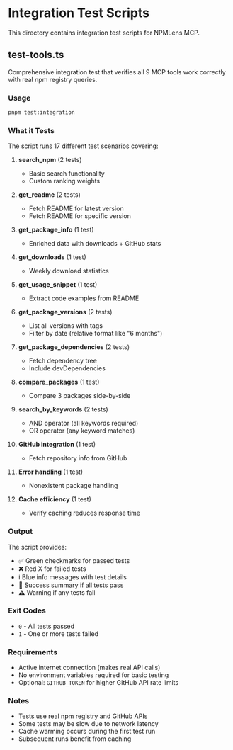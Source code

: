 # Integration Test Scripts

This directory contains integration test scripts for NPMLens MCP.

## test-tools.ts

Comprehensive integration test that verifies all 9 MCP tools work correctly
with real npm registry queries.

### Usage

```bash
pnpm test:integration
```

### What it Tests

The script runs 17 different test scenarios covering:

1. **search_npm** (2 tests)
   - Basic search functionality
   - Custom ranking weights

2. **get_readme** (2 tests)
   - Fetch README for latest version
   - Fetch README for specific version

3. **get_package_info** (1 test)
   - Enriched data with downloads + GitHub stats

4. **get_downloads** (1 test)
   - Weekly download statistics

5. **get_usage_snippet** (1 test)
   - Extract code examples from README

6. **get_package_versions** (2 tests)
   - List all versions with tags
   - Filter by date (relative format like "6 months")

7. **get_package_dependencies** (2 tests)
   - Fetch dependency tree
   - Include devDependencies

8. **compare_packages** (1 test)
   - Compare 3 packages side-by-side

9. **search_by_keywords** (2 tests)
   - AND operator (all keywords required)
   - OR operator (any keyword matches)

10. **GitHub integration** (1 test)
    - Fetch repository info from GitHub

11. **Error handling** (1 test)
    - Nonexistent package handling

12. **Cache efficiency** (1 test)
    - Verify caching reduces response time

### Output

The script provides:

- ✅ Green checkmarks for passed tests
- ❌ Red X for failed tests
- ℹ️  Blue info messages with test details
- 🎉 Success summary if all tests pass
- ⚠️  Warning if any tests fail

### Exit Codes

- `0` - All tests passed
- `1` - One or more tests failed

### Requirements

- Active internet connection (makes real API calls)
- No environment variables required for basic testing
- Optional: `GITHUB_TOKEN` for higher GitHub API rate limits

### Notes

- Tests use real npm registry and GitHub APIs
- Some tests may be slow due to network latency
- Cache warming occurs during the first test run
- Subsequent runs benefit from caching
